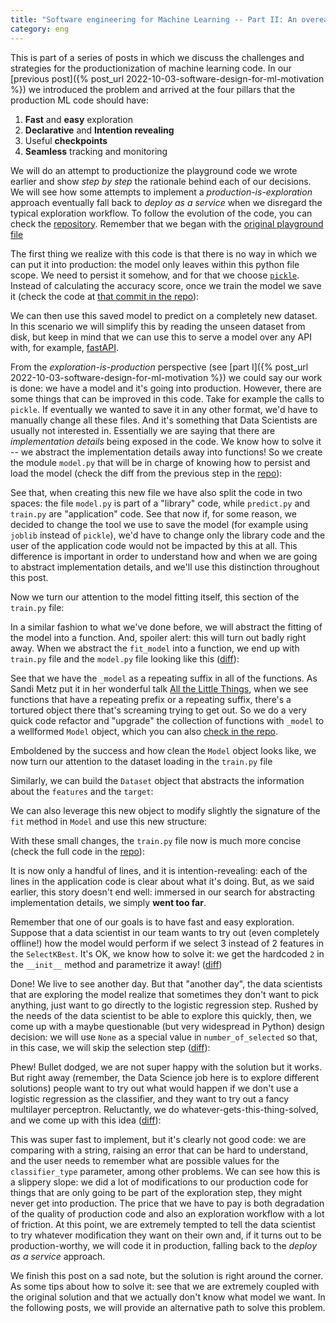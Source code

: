 ```yaml
---
title: "Software engineering for Machine Learning -- Part II: An overeager implementation"
category: eng
---
```


This is part of a series of posts in which we discuss the challenges and strategies for the productionization of machine learning code. In our [previous post]({% post_url 2022-10-03-software-design-for-ml-motivation %}) we introduced the problem and arrived at the four pillars that the production ML code should have:

1. **Fast** and **easy** exploration
2. **Declarative** and **Intention revealing**
3. Useful **checkpoints**
4. **Seamless** tracking and monitoring

We will do an attempt to productionize the playground code we wrote earlier and show _step by step_ the rationale behind each of our decisions. We will see how some attempts to implement a *production-is-exploration* approach eventually fall back to *deploy as a service* when we disregard the typical exploration workflow. To follow the evolution of the code, you can check the [repository](https://github.com/pabloalcain/software-design-for-lm). Remember that we began with the [original playground file](https://github.com/pabloalcain/software-design-for-ml/tree/e17264e310d8b82e0e79a469a4b3ad05ff136efa)

<script src="https://gist.github.com/pabloalcain/4aaf66b3f7ca3593cf97f6619a2c511b.js"></script>

The first thing we realize with this code is that there is no way in which we can put it into production: the model only leaves within this python file scope. We need to persist it somehow, and for that we choose [`pickle`](https://docs.python.org/3/library/pickle.html). Instead of calculating the accuracy score, once we train the model we save it (check the code at [that commit in the repo](https://github.com/pabloalcain/software-design-for-ml/tree/592b342c84c83da090b3b27d6bebb4a0608e64c7)):

<script src="https://gist.github.com/pabloalcain/8f4814ea1ea4e183267b71bce8a5b27b.js"></script>

We can then use this saved model to predict on a completely new dataset. In this scenario we will simplify this by reading the unseen dataset from disk, but keep in mind that we can use this to serve a model over any API with, for example, [fastAPI](https://fastapi.tiangolo.com/).


<script src="https://gist.github.com/pabloalcain/285417b5928019b2d3c8de9d6dc2fb43.js"></script>

From the _exploration-is-production_ perspective (see [part I]({% post_url 2022-10-03-software-design-for-ml-motivation %}) we could say our work is done: we have a model and it's going into production. However, there are some things that can be improved in this code. Take for example the calls to `pickle`. If eventually we wanted to save it in any other format, we'd have to manually change all these files. And it's something that Data Scientists are usually not interested in. Essentially we are saying that there are *implementation details* being exposed in the code. We know how to solve it -- we abstract the implementation details away into functions! So we create the module `model.py` that will be in charge of knowing how to persist and load the model (check the diff from the previous step in the [repo](https://github.com/pabloalcain/software-design-for-ml/commit/c581cb699db6931a56497d4c6c938dc089a95aa8)):

<script src="https://gist.github.com/pabloalcain/4f106da2835ca4050bb3c368c49b5434.js"></script>

<script src="https://gist.github.com/pabloalcain/46d2384412874ccf6a510ec6d0d2966d.js"></script>

<script src="https://gist.github.com/pabloalcain/e3bdc0c7ab0f972b4be79eaa28f578d1.js"></script>

See that, when creating this new file we have also split the code in two spaces: the file `model.py` is part of a "library" code, while `predict.py` and `train.py` are "application" code. See that now if, for some reason, we decided to change the tool we use to save the model (for example using `joblib` instead of `pickle`), we'd have to change only the library code and the user of the application code would not be impacted by this at all. This difference is important in order to understand how and when we are going to abstract implementation details, and we'll use this distinction throughout this post.

Now we turn our attention to the model fitting itself, this section of the `train.py` file:

<script src="https://gist.github.com/pabloalcain/5564cbb10c54088a9703d8c5a6baaea9.js"></script>

In a similar fashion to what we've done before, we will abstract the fitting of the model into a function. And, spoiler alert: this will turn out badly right away. When we abstract the `fit_model` into a function, we end up with `train.py` file and the `model.py` file looking like this ([diff](https://github.com/pabloalcain/software-design-for-ml/commit/d31652dc81301b2776f3bf190c08d313ca8cb16b)):


<script src="https://gist.github.com/pabloalcain/040ceac5b19768cd695cfcda8410493e.js"></script>


<script src="https://gist.github.com/pabloalcain/c7b76f7679bf47c077319b6f1b54a5a0.js"></script>

See that we have the `_model` as a repeating suffix in all of the functions. As Sandi Metz put it in her wonderful talk [All the Little Things](https://www.youtube.com/watch?v=8bZh5LMaSmE), when we see functions that have a repeating prefix or a repeating suffix, there's a tortured object there that's screaming trying to get out. So we do a very quick code refactor and "upgrade" the collection of functions with `_model` to a wellformed `Model` object, which you can also [check in the repo](https://github.com/pabloalcain/software-design-for-ml/tree/604bff99265be6c98d9ebf2fab89bc006c6f6d5e).

<script src="https://gist.github.com/pabloalcain/49266d30928da163c918a6db5902533b.js"></script>


Emboldened by the success and how clean the `Model` object looks like, we now turn our attention to the dataset loading in the `train.py` file

<script src="https://gist.github.com/pabloalcain/dc8af34879334eed3d2120b3f473fd1d.js"></script>

Similarly, we can build the `Dataset` object that abstracts the information about the `features` and the `target`:

<script src="https://gist.github.com/pabloalcain/133a97523bf56e060cdfdc2b98063d98.js"></script>

We can also leverage this new object to modify slightly the signature of the `fit` method in `Model` and use this new structure:

<script src="https://gist.github.com/pabloalcain/9909d6355c3079138cd9946458242f67.js"></script>

With these small changes, the `train.py` file now is much more concise (check the full code in the [repo](https://github.com/pabloalcain/software-design-for-ml/tree/e9a12a8efee1ab6cc3f05ce01757c4919e557444)):

<script src="https://gist.github.com/pabloalcain/67e5187cde35d3cf0c6b9a7bfae5a532.js"></script>

It is now only a handful of lines, and it is intention-revealing: each of the lines in the application code is clear about what it's doing. But, as we said earlier, this story doesn't end well: immersed in our search for abstracting implementation details, we simply **went too far**.

Remember that one of our goals is to have fast and easy exploration. Suppose that a data scientist in our team wants to try out (even completely offline!) how the model would perform if we select 3 instead of 2 features in the `SelectKBest`. It's OK, we know how to solve it: we get the hardcoded `2` in the `__init__` method and parametrize it away! ([diff](https://github.com/pabloalcain/software-design-for-ml/commit/4a28fd4e9d2373bcb5a2b16c089ccad5b9e75f43))


<script src="https://gist.github.com/pabloalcain/7401282614eaf6692a8ee9a5cd560197.js"></script>

Done! We live to see another day. But that "another day", the data scientists that are exploring the model realize that sometimes they don't want to pick anything, just want to go directly to the logistic regression step. Rushed by the needs of the data scientist to be able to explore this quickly, then, we come up with a maybe questionable (but very widespread in Python) design decision: we will use `None` as a special value in `number_of_selected` so that, in this case, we will skip the selection step ([diff](https://github.com/pabloalcain/software-design-for-ml/commit/3c71fde369a349a49740f3e543b15c11fa458bdf)):


<script src="https://gist.github.com/pabloalcain/571c6208fe0d9fc5ece5e755188d1ddb.js"></script>

Phew! Bullet dodged, we are not super happy with the solution but it works. But right away (remember, the Data Science job here is to explore different solutions) people want to try out what would happen if we don't use a logistic regression as the classifier, and they want to try out a fancy multilayer perceptron. Reluctantly, we do whatever-gets-this-thing-solved, and we come up with this idea ([diff](https://github.com/pabloalcain/software-design-for-ml/commit/14ea162f1ce222b412dfc7e96cd41dd9258f1bd8)):


<script src="https://gist.github.com/pabloalcain/bf4c63431839ccc78c49134ea912b2e0.js"></script>

This was super fast to implement, but it's clearly not good code: we are comparing with a string, raising an error that can be hard to understand, and the user needs to remember what are possible values for the `classifier_type` parameter, among other problems. We can see how this is a slippery slope: we did a lot of modifications to our production code for things that are only going to be part of the exploration step, they might never get into production. The price that we have to pay is both degradation of the quality of production code and also an exploration workflow with a lot of friction. At this point, we are extremely tempted to tell the data scientist to try whatever modification they want on their own and, if it turns out to be production-worthy, we will code it in production, falling back to the *deploy as a service* approach.

We finish this post on a sad note, but the solution is right around the corner. As some tips about how to solve it: see that we are extremely coupled with the original solution and that we actually don't know what model we want. In the following posts, we will provide an alternative path to solve this problem.

